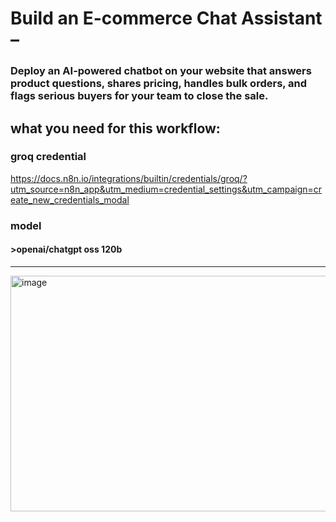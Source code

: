 # Build an E-commerce Chat Assistant –
### Deploy an AI-powered chatbot on your website that answers product questions, shares pricing, handles bulk orders, and flags serious buyers for your team to close the sale.
## what you need for this workflow:
### groq credential 
https://docs.n8n.io/integrations/builtin/credentials/groq/?utm_source=n8n_app&utm_medium=credential_settings&utm_campaign=create_new_credentials_modal
### model 
 #### >openai/chatgpt oss 120b
---
<img width="976" height="377" alt="image" src="https://github.com/user-attachments/assets/c0f72057-ec01-4b49-8d29-0a3beb91368e" />
